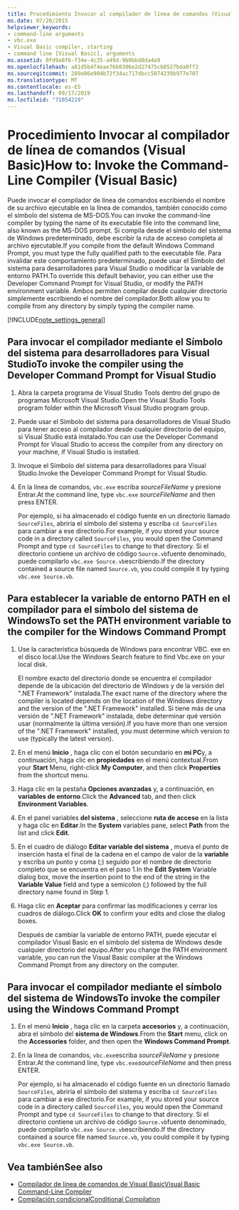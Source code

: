 ```yaml
---
title: Procedimiento Invocar al compilador de línea de comandos (Visual Basic)
ms.date: 07/20/2015
helpviewer_keywords:
- command-line arguments
- vbc.exe
- Visual Basic compiler, starting
- command line [Visual Basic], arguments
ms.assetid: 0fd9a8f6-f34e-4c35-a49d-9b9bbd8da4a9
ms.openlocfilehash: a81d5b4f4eae76b0306e2d27475cb8527bda0ff2
ms.sourcegitcommit: 289e06e904b72f34ac717dbcc5074239b977e707
ms.translationtype: MT
ms.contentlocale: es-ES
ms.lasthandoff: 09/17/2019
ms.locfileid: "71054219"
---
```

# <a name="how-to-invoke-the-command-line-compiler-visual-basic"></a><span data-ttu-id="23143-102">Procedimiento Invocar al compilador de línea de comandos (Visual Basic)</span><span class="sxs-lookup"><span data-stu-id="23143-102">How to: Invoke the Command-Line Compiler (Visual Basic)</span></span>

<span data-ttu-id="23143-103">Puede invocar el compilador de línea de comandos escribiendo el nombre de su archivo ejecutable en la línea de comandos, también conocido como el símbolo del sistema de MS-DOS.</span><span class="sxs-lookup"><span data-stu-id="23143-103">You can invoke the command-line compiler by typing the name of its executable file into the command line, also known as the MS-DOS prompt.</span></span> <span data-ttu-id="23143-104">Si compila desde el símbolo del sistema de Windows predeterminado, debe escribir la ruta de acceso completa al archivo ejecutable.</span><span class="sxs-lookup"><span data-stu-id="23143-104">If you compile from the default Windows Command Prompt, you must type the fully qualified path to the executable file.</span></span> <span data-ttu-id="23143-105">Para invalidar este comportamiento predeterminado, puede usar el Símbolo del sistema para desarrolladores para Visual Studio o modificar la variable de entorno PATH.</span><span class="sxs-lookup"><span data-stu-id="23143-105">To override this default behavior, you can either use the Developer Command Prompt for Visual Studio, or modify the PATH environment variable.</span></span> <span data-ttu-id="23143-106">Ambos permiten compilar desde cualquier directorio simplemente escribiendo el nombre del compilador.</span><span class="sxs-lookup"><span data-stu-id="23143-106">Both allow you to compile from any directory by simply typing the compiler name.</span></span>

[!INCLUDE[note_settings_general](~/includes/note-settings-general-md.md)]

## <a name="to-invoke-the-compiler-using-the-developer-command-prompt-for-visual-studio"></a><span data-ttu-id="23143-107">Para invocar el compilador mediante el Símbolo del sistema para desarrolladores para Visual Studio</span><span class="sxs-lookup"><span data-stu-id="23143-107">To invoke the compiler using the Developer Command Prompt for Visual Studio</span></span>

1. <span data-ttu-id="23143-108">Abra la carpeta programa de Visual Studio Tools dentro del grupo de programas Microsoft Visual Studio.</span><span class="sxs-lookup"><span data-stu-id="23143-108">Open the Visual Studio Tools program folder within the Microsoft Visual Studio program group.</span></span>

2. <span data-ttu-id="23143-109">Puede usar el Símbolo del sistema para desarrolladores de Visual Studio para tener acceso al compilador desde cualquier directorio del equipo, si Visual Studio está instalado.</span><span class="sxs-lookup"><span data-stu-id="23143-109">You can use the Developer Command Prompt for Visual Studio to access the compiler from any directory on your machine, if Visual Studio is installed.</span></span>

3. <span data-ttu-id="23143-110">Invoque el Símbolo del sistema para desarrolladores para Visual Studio.</span><span class="sxs-lookup"><span data-stu-id="23143-110">Invoke the Developer Command Prompt for Visual Studio.</span></span>

4. <span data-ttu-id="23143-111">En la línea de comandos, `vbc.exe` escriba *sourceFileName* y presione Entrar.</span><span class="sxs-lookup"><span data-stu-id="23143-111">At the command line, type `vbc.exe` *sourceFileName* and then press ENTER.</span></span>

    <span data-ttu-id="23143-112">Por ejemplo, si ha almacenado el código fuente en un directorio llamado `SourceFiles`, abriría el símbolo del sistema y escriba `cd SourceFiles` para cambiar a ese directorio.</span><span class="sxs-lookup"><span data-stu-id="23143-112">For example, if you stored your source code in a directory called `SourceFiles`, you would open the Command Prompt and type `cd SourceFiles` to change to that directory.</span></span> <span data-ttu-id="23143-113">Si el directorio contiene un archivo de código `Source.vb`fuente denominado, puede compilarlo `vbc.exe Source.vb`escribiendo.</span><span class="sxs-lookup"><span data-stu-id="23143-113">If the directory contained a source file named `Source.vb`, you could compile it by typing `vbc.exe Source.vb`.</span></span>

## <a name="to-set-the-path-environment-variable-to-the-compiler-for-the-windows-command-prompt"></a><span data-ttu-id="23143-114">Para establecer la variable de entorno PATH en el compilador para el símbolo del sistema de Windows</span><span class="sxs-lookup"><span data-stu-id="23143-114">To set the PATH environment variable to the compiler for the Windows Command Prompt</span></span>

1. <span data-ttu-id="23143-115">Use la característica búsqueda de Windows para encontrar VBC. exe en el disco local.</span><span class="sxs-lookup"><span data-stu-id="23143-115">Use the Windows Search feature to find Vbc.exe on your local disk.</span></span>

    <span data-ttu-id="23143-116">El nombre exacto del directorio donde se encuentra el compilador depende de la ubicación del directorio de Windows y de la versión del ".NET Framework" instalada.</span><span class="sxs-lookup"><span data-stu-id="23143-116">The exact name of the directory where the compiler is located depends on the location of the Windows directory and the version of the ".NET Framework" installed.</span></span> <span data-ttu-id="23143-117">Si tiene más de una versión de ".NET Framework" instalada, debe determinar qué versión usar (normalmente la última versión).</span><span class="sxs-lookup"><span data-stu-id="23143-117">If you have more than one version of the ".NET Framework" installed, you must determine which version to use (typically the latest version).</span></span>

2. <span data-ttu-id="23143-118">En el menú **Inicio** , haga clic con el botón secundario en **mi PC**y, a continuación, haga clic en **propiedades** en el menú contextual.</span><span class="sxs-lookup"><span data-stu-id="23143-118">From your **Start** Menu, right-click **My Computer**, and then click **Properties** from the shortcut menu.</span></span>

3. <span data-ttu-id="23143-119">Haga clic en la pestaña **Opciones avanzadas** y, a continuación, en **variables de entorno**.</span><span class="sxs-lookup"><span data-stu-id="23143-119">Click the **Advanced** tab, and then click **Environment Variables**.</span></span>

4. <span data-ttu-id="23143-120">En el panel variables **del sistema** , seleccione **ruta de acceso** en la lista y haga clic en **Editar**.</span><span class="sxs-lookup"><span data-stu-id="23143-120">In the **System** variables pane, select **Path** from the list and click **Edit**.</span></span>

5. <span data-ttu-id="23143-121">En el cuadro de diálogo **Editar variable del sistema** , mueva el punto de inserción hasta el final de la cadena en el campo de valor de la **variable** y escriba un punto y coma (;) seguido por el nombre de directorio completo que se encuentra en el paso 1.</span><span class="sxs-lookup"><span data-stu-id="23143-121">In the **Edit System** Variable dialog box, move the insertion point to the end of the string in the **Variable Value** field and type a semicolon (;) followed by the full directory name found in Step 1.</span></span>

6. <span data-ttu-id="23143-122">Haga clic en **Aceptar** para confirmar las modificaciones y cerrar los cuadros de diálogo.</span><span class="sxs-lookup"><span data-stu-id="23143-122">Click **OK** to confirm your edits and close the dialog boxes.</span></span>

     <span data-ttu-id="23143-123">Después de cambiar la variable de entorno PATH, puede ejecutar el compilador Visual Basic en el símbolo del sistema de Windows desde cualquier directorio del equipo.</span><span class="sxs-lookup"><span data-stu-id="23143-123">After you change the PATH environment variable, you can run the Visual Basic compiler at the Windows Command Prompt from any directory on the computer.</span></span>

## <a name="to-invoke-the-compiler-using-the-windows-command-prompt"></a><span data-ttu-id="23143-124">Para invocar el compilador mediante el símbolo del sistema de Windows</span><span class="sxs-lookup"><span data-stu-id="23143-124">To invoke the compiler using the Windows Command Prompt</span></span>

1. <span data-ttu-id="23143-125">En el menú **Inicio** , haga clic en la carpeta **accesorios** y, a continuación, abra el símbolo del **sistema de Windows**.</span><span class="sxs-lookup"><span data-stu-id="23143-125">From the **Start** menu, click on the **Accessories** folder, and then open the **Windows Command Prompt**.</span></span>

2. <span data-ttu-id="23143-126">En la línea de comandos, `vbc.exe`escriba *sourceFileName* y presione Entrar.</span><span class="sxs-lookup"><span data-stu-id="23143-126">At the command line, type `vbc.exe`*sourceFileName* and then press ENTER.</span></span>

     <span data-ttu-id="23143-127">Por ejemplo, si ha almacenado el código fuente en un directorio llamado `SourceFiles`, abriría el símbolo del sistema y escriba `cd SourceFiles` para cambiar a ese directorio.</span><span class="sxs-lookup"><span data-stu-id="23143-127">For example, if you stored your source code in a directory called `SourceFiles`, you would open the Command Prompt and type `cd SourceFiles` to change to that directory.</span></span> <span data-ttu-id="23143-128">Si el directorio contiene un archivo de código `Source.vb`fuente denominado, puede compilarlo `vbc.exe Source.vb`escribiendo.</span><span class="sxs-lookup"><span data-stu-id="23143-128">If the directory contained a source file named `Source.vb`, you could compile it by typing `vbc.exe Source.vb`.</span></span>

## <a name="see-also"></a><span data-ttu-id="23143-129">Vea también</span><span class="sxs-lookup"><span data-stu-id="23143-129">See also</span></span>

- [<span data-ttu-id="23143-130">Compilador de línea de comandos de Visual Basic</span><span class="sxs-lookup"><span data-stu-id="23143-130">Visual Basic Command-Line Compiler</span></span>](../../../visual-basic/reference/command-line-compiler/index.md)
- [<span data-ttu-id="23143-131">Compilación condicional</span><span class="sxs-lookup"><span data-stu-id="23143-131">Conditional Compilation</span></span>](../../../visual-basic/programming-guide/program-structure/conditional-compilation.md)
